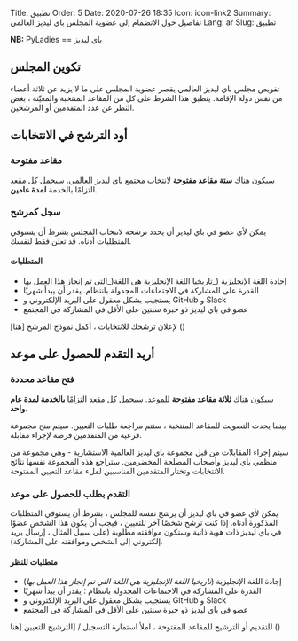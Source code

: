 Title: تطبيق
Order: 5
Date: 2020-07-26 18:35
Icon: icon-link2
Summary: تفاصيل حول الانضمام إلى عضوية
 المجلس باي ليديز العالمي
Lang: ar
Slug: تطبيق

**NB:** PyLadies == باي ليديز

## تكوين المجلس

تفويض مجلس باي ليديز العالمي يقصر عضوية المجلس على ما لا يزيد عن ثلاثة أعضاء من نفس دولة الإقامة. ينطبق هذا الشرط على كل من المقاعد المنتخبة والمعيّنة ، بغض النظر عن عدد المتقدمين أو المرشحين.

## أود الترشح في الانتخابات

### مقاعد مفتوحة

سيكون هناك **ستة مقاعد مفتوحة** لانتخاب مجتمع باي ليديز العالمي. سيحمل كل مقعد التزامًا بالخدمة **لمدة عامين**.

### سجل كمرشح

يمكن لأي عضو في باي ليديز أن يحدد ترشحه لانتخاب المجلس بشرط أن يستوفي المتطلبات أدناه.
قد تعلن فقط لنفسك.

#### المتطلبات

- إجادة اللغة الإنجليزية (_تاريخيا اللغة الإنجليزية هي اللغة(_التي تم إنجاز هذا العمل بها
- القدرة على المشاركة في الاجتماعات المجدولة بانتظام. يقدر أن يبدأ شهريًا
- يستجيب بشكل معقول على البريد الإلكتروني و GitHub و Slack
- عضو في باي ليديز ذو خبرة سنتين على الأقل في المشاركة في المجتمع

[لإعلان ترشحك للانتخابات ، أكمل نموذج المرشح [هنا
()

## أريد التقدم للحصول على موعد

### فتح مقاعد محددة

سيكون هناك **ثلاثة مقاعد مفتوحة** للموعد. سيحمل كل مقعد التزامًا **بالخدمة لمدة عام واحد**.

بينما يحدث التصويت للمقاعد المنتخبة ، ستتم مراجعة طلبات التعيين. سيتم منح مجموعة فرعية من المتقدمين فرصة لإجراء مقابلة.

سيتم إجراء المقابلات من قبل مجموعة باي ليديز العالمية الاستشارية - وهي مجموعة من منظمي باي ليديز وأصحاب المصلحة المخضرمين. ستراجع هذه المجموعة نفسها نتائج الانتخابات وتختار المتقدمين المناسبين لملء مقاعد التعيين المفتوحة.

### التقدم بطلب للحصول على موعد

يمكن لأي عضو في باي ليديز أن يرشح نفسه للمجلس ، بشرط أن يستوفي المتطلبات المذكورة أدناه. إذا كنت ترشح شخصًا آخر للتعيين ، فيجب أن يكون هذا الشخص عضوًا في باي ليديز ذات هوية ذاتية وستكون موافقته مطلوبة (على سبيل المثال ، إرسال بريد إلكتروني إلى الشخص وموافقته على المشاركة).

#### متطلبات للنظر

- إجادة اللغة الإنجليزية (_تاريخيا اللغة الإنجليزية هي اللغة التي تم إنجاز هذا العمل بها_)
- القدرة على
المشاركة في الاجتماعات المجدولة بانتظام ؛ يقدر أن يبدأ شهريًا
- يستجيب بشكل معقول على البريد الإلكتروني و GitHub و Slack
- عضو في باي ليديز ذو خبرة سنتين على الأقل في المشاركة في المجتمع

للتقديم أو الترشيح للمقاعد المفتوحة ، املأ استمارة التسجيل / 
[الترشيح للتعيين [هنا
()
